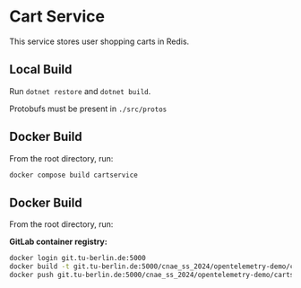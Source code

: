 # Cart Service

This service stores user shopping carts in Redis.

## Local Build

Run `dotnet restore` and `dotnet build`.

Protobufs must be present in `./src/protos`

## Docker Build

From the root directory, run:

```sh
docker compose build cartservice
```
## Docker Build

From the root directory, run:

**GitLab container registry:**
```sh
docker login git.tu-berlin.de:5000
docker build -t git.tu-berlin.de:5000/cnae_ss_2024/opentelemetry-demo/cartservice:original -f ./src/cartservice/src/Dockerfile .
docker push git.tu-berlin.de:5000/cnae_ss_2024/opentelemetry-demo/cartservice:original
```
